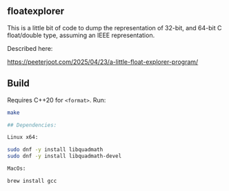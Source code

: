## floatexplorer

This is a little bit of code to dump the representation of 32-bit, and 64-bit C float/double type, assuming an IEEE representation.

Described here:

https://peeterjoot.com/2025/04/23/a-little-float-explorer-program/

## Build
Requires C++20 for `<format>`. Run:
```bash
make

## Dependencies:

Linux x64:

sudo dnf -y install libquadmath
sudo dnf -y install libquadmath-devel

MacOs:

brew install gcc
